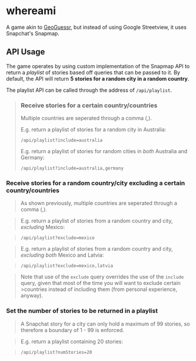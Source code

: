 # whereami
A game akin to [GeoGuessr](https://www.geoguessr.com), but instead of using Google Streetview, it uses Snapchat's Snapmap.


## API Usage
The game operates by using custom implementation of the Snapmap API to return a *playlist* of stories based off queries that can be passed to it. By default, the API will return **5 stories for a random city in a random country**.


The playlist API can be called through the address of `/api/playlist`.


>### Receive stories for a certain country/countries
>Multiple countries are seperated through a comma (,).
>
>
>E.g. return a playlist of stories for a random city in Australia:
>
>`/api/playlist?include=australia`
>
>
>E.g. return a playlist of stories for random cities in *both* Australia and Germany:
>
>`/api/playlist?include=australia,germany`


### Receive stories for a random country/city excluding a certain country/countries
>As shown previously, multiple countries are seperated through a comma (,).


>E.g. return a playlist of stories from a random country and city, *excluding* Mexico:

>`/api/playlist?exclude=mexico`


>E.g. return a playlist of stories from a random country and city, *excluding both* Mexico and Latvia:

>`/api/playlist?exclude=mexico,latvia`


>Note that use of the `exclude` query overrides the use of the `include` query, given that most of the time you will want to exclude certain >countries instead of including them (from personal experience, anyway).


### Set the number of stories to be returned in a playlist
>A Snapchat story for a city can  only hold a maximum of 99 stories, so therefore a boundary of 1 - 99 is enforced.


>E.g. return a playlist containing 20 stories:

>`/api/playlist?numStories=20`
